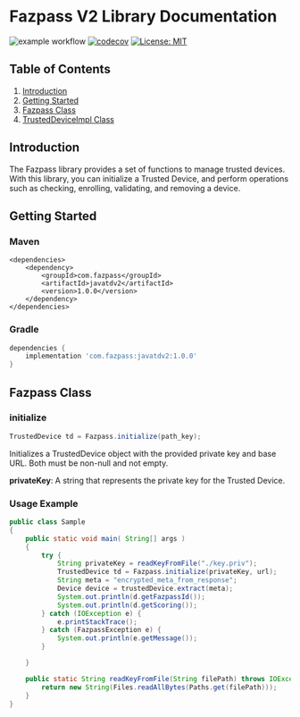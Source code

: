 # Fazpass V2 Library Documentation
![example workflow](https://github.com/fazpass-sdk/java-trusted-device-v2/actions/workflows/main.yml/badge.svg)
[![codecov](https://codecov.io/gh/fazpass-sdk/java-trusted-device-v2/branch/main/graph/badge.svg?token=9134KNQ1IU)](https://codecov.io/gh/fazpass-sdk/java-trusted-device-v2)
[![License: MIT](https://img.shields.io/badge/License-MIT-yellow.svg)](https://opensource.org/licenses/MIT)

<!--[![Maven Central]&#40;https://maven-badges.herokuapp.com/maven-central/com.fazpass/javatdv2/badge.svg&#41;]&#40;https://maven-badges.herokuapp.com/maven-central/com.fazpass/javatdv2&#41;)-->
## Table of Contents
1. [Introduction](#introduction)
2. [Getting Started](#getting-started)
3. [Fazpass Class](#fazpass-class)
4. [TrustedDeviceImpl Class](#trusteddeviceimpl-class)

## Introduction

The Fazpass library provides a set of functions to manage trusted devices. With this library, you can initialize a Trusted Device, and perform operations such as checking, enrolling, validating, and removing a device.

## Getting Started
### Maven
```maven
<dependencies>
    <dependency>
        <groupId>com.fazpass</groupId>
        <artifactId>javatdv2</artifactId>
        <version>1.0.0</version>
    </dependency>
</dependencies>
```
### Gradle
```groovy
dependencies {
    implementation 'com.fazpass:javatdv2:1.0.0'
}

```
## Fazpass Class

### initialize

```java
TrustedDevice td = Fazpass.initialize(path_key);
```

Initializes a TrustedDevice object with the provided private key and base URL. Both must be non-null and not empty.

<b>privateKey</b>: A string that represents the private key for the Trusted Device.


### Usage Example
```java
public class Sample
{
    public static void main( String[] args )
    {
        try {
            String privateKey = readKeyFromFile("./key.priv");
            TrustedDevice td = Fazpass.initialize(privateKey, url);
            String meta = "encrypted_meta_from_response";
            Device device = trustedDevice.extract(meta);
            System.out.println(d.getFazpassId());
            System.out.println(d.getScoring());
        } catch (IOException e) {
            e.printStackTrace();
        } catch (FazpassException e) {
            System.out.println(e.getMessage());
        }

    }

    public static String readKeyFromFile(String filePath) throws IOException {
        return new String(Files.readAllBytes(Paths.get(filePath)));
    }
}

```


